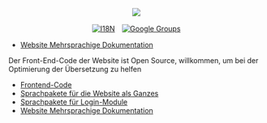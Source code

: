 <p align="center"><a href="https://wac.tax"><img src="https://cdn.jsdelivr.net/gh/wactax/img/logo.svg"/></a></p><p align="center"><a href="https://github.com/wactax/wac.tax/blob/main/doc/README.md#readme"><img alt="I18N" src="https://cdn.jsdelivr.net/gh/wactax/img/t.svg"/></a>　<a href="https://groups.google.com/u/2/g/wactax"><img alt="Google Groups" src="https://cdn.jsdelivr.net/gh/wactax/img/g-groups.svg"/></a></p>

* [Website Mehrsprachige Dokumentation](https://github.com/xxai-doc)

Der Front-End-Code der Website ist Open Source, willkommen, um bei der Optimierung der Übersetzung zu helfen

* [Frontend-Code](https://github.com/xxai-art/web)
* [Sprachpakete für die Website als Ganzes](https://github.com/xxai-art/web/tree/main/i18n)
* [Sprachpakete für Login-Module](https://github.com/wacpkg/user/tree/main/ui.i18n)
* [Website Mehrsprachige Dokumentation](https://github.com/xxai-doc)
